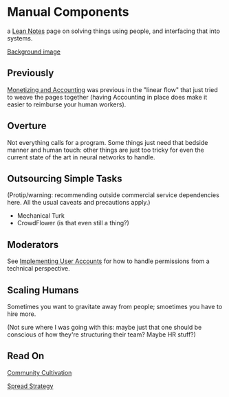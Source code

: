 # Manual Components

a [Lean Notes](y063t-8w892-wm8ty-pg17v-k8gwm) page on solving things using people, and interfacing that into systems.

[Background image](https://trello-backgrounds.s3.amazonaws.com/51901b73c30c061842001c4b/dfd530e12811185594634c97370a45b3/iStock_000016749067Medium.jpg)

## Previously

[Monetizing and Accounting](cpqbk-avea2-ab8fg-m2m7b-c28pj) was previous in the "linear flow" that just tried to weave the pages together (having Accounting in place does make it easier to reimburse your human workers).

## Overture

Not everything calls for a program. Some things just need that bedside manner and human touch: other things are just too tricky for even the current state of the art in neural networks to handle.

## Outsourcing Simple Tasks

(Protip/warning: recommending outside commercial service dependencies here. All the usual caveats and precautions apply.)

- Mechanical Turk
- CrowdFlower (is that even still a thing?)

## Moderators

See [Implementing User Accounts](rt4ha-04jzn-wm9m5-6q6kc-sqfcm) for how to handle permissions from a technical perspective.

## Scaling Humans

Sometimes you want to gravitate away from people; smoetimes you have to hire more.

(Not sure where I was going with this: maybe just that one should be conscious of how they're structuring their team? Maybe HR stuff?)

## Read On

[Community Cultivation](bzws7-nsk7y-j7a8t-w5my3-rzc4m)

[Spread Strategy](hr982-k23qx-45bxs-41pb0-0e7c0)
